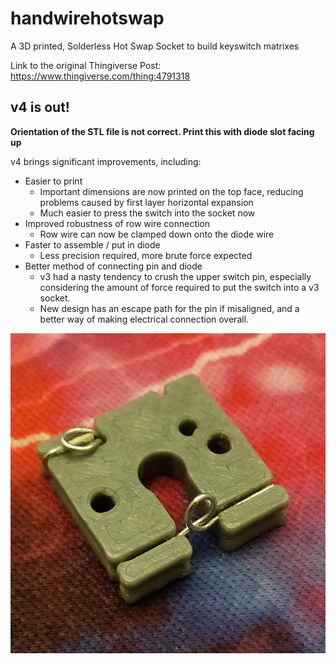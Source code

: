 # handwirehotswap
A 3D printed, Solderless Hot Swap Socket to build keyswitch matrixes

Link to the original Thingiverse Post: https://www.thingiverse.com/thing:4791318

## v4 is out!

**Orientation of the STL file is not correct. Print this with diode slot facing up**

v4 brings significant improvements, including:
- Easier to print
  - Important dimensions are now printed on the top face, reducing problems caused by first layer horizontal expansion
  - Much easier to press the switch into the socket now
- Improved robustness of row wire connection
  - Row wire can now be clamped down onto the diode wire
- Faster to assemble / put in diode
  - Less precision required, more brute force expected
- Better method of connecting pin and diode
  - v3 had a nasty tendency to crush the upper switch pin, especially considering the amount of force required to put the switch into a v3 socket.
  - New design has an escape path for the pin if misaligned, and a better way of making electrical connection overall.

![](Socket/img/17.jpg)

